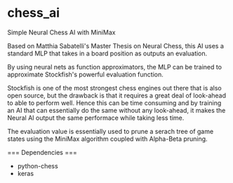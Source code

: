# chess_ai
Simple Neural Chess AI with MiniMax

Based on Matthia Sabatelli's Master Thesis on Neural Chess, this AI uses a standard MLP that takes in a board position as outputs an evaluation.

By using neural nets as function approximators, the MLP can be trained to approximate Stockfish's powerful evaluation function.

Stockfish is one of the most strongest chess engines out there that is also open source, but the drawback is that it requires a great deal of look-ahead to able to perform well. Hence this can be time consuming and by training an AI that can essentially do the same without any look-ahead, it makes the Neural AI output the same performace while taking less time. 

The evaluation value is essentially used to prune a serach tree of game states using the MiniMax algorithm coupled with Alpha-Beta pruning.

=== Dependencies ===
- python-chess
- keras
